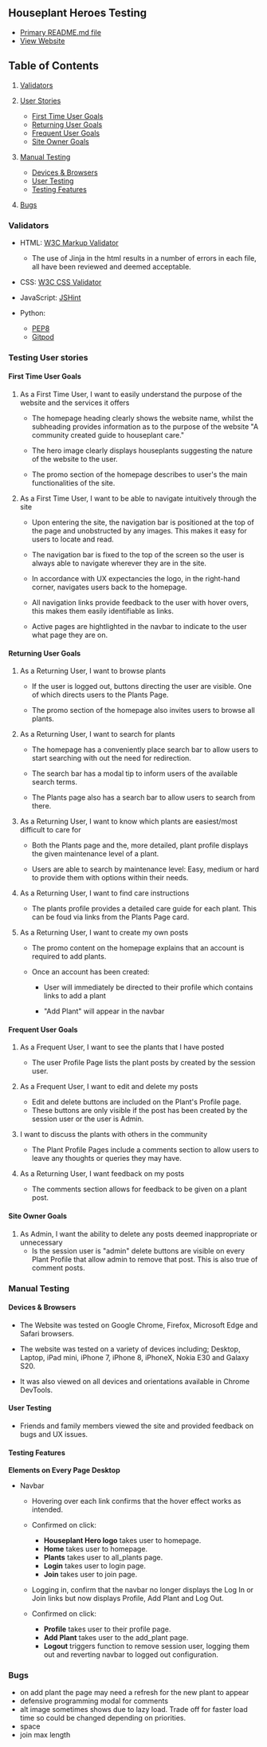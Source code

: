 ## Houseplant Heroes Testing

- [Primary README.md file](./README.md)
- [View Website](https://houseplant-heroes.herokuapp.com/)

## Table of Contents

1. [Validators](#validators)
2. [User Stories](#testing-user-stoies)
   - [First Time User Goals](#first-time-user-goals)
   - [Returning User Goals](#returning-user-goals)
   - [Frequent User Goals](#frequent-user-goals)
   - [Site Owner Goals](#site-ownner-goals)
3. [Manual Testing](#manual-testing)

   - [Devices & Browsers](#devices-tested-on)
   - [User Testing](#testing)
   - [Testing Features](#testing-interactive-elements)

4. [Bugs](#bugs)

### Validators

- HTML: [W3C Markup Validator](https://validator.w3.org/#validate_by_input)

  - The use of Jinja in the html results in a number of errors in each file, all have been reviewed and deemed acceptable.

- CSS: [W3C CSS Validator](https://jigsaw.w3.org/css-validator/#validate_by_input)

- JavaScript: [JSHint](https://jshint.com/)

- Python:
  - [PEP8](http://pep8online.com/)
  - [Gitpod](https://gitpod.io/)

### Testing User stories

#### First Time User Goals

1. As a First Time User, I want to easily understand the purpose of the website and the services it offers

   - The homepage heading clearly shows the website name, whilst the subheading provides information as to the purpose of the website "A community created guide to houseplant care."

   - The hero image clearly displays houseplants suggesting the nature of the website to the user.

   - The promo section of the homepage describes to user's the main functionalities of the site.

2) As a First Time User, I want to be able to navigate intuitively through the site

   - Upon entering the site, the navigation bar is positioned at the top of the page and unobstructed by any images. This makes it easy for users to locate and read.

   - The navigation bar is fixed to the top of the screen so the user is always able to navigate wherever they are in the site.

   - In accordance with UX expectancies the logo, in the right-hand corner, navigates users back to the homepage.

   - All navigation links provide feedback to the user with hover overs, this makes them easily identifiable as links.

   - Active pages are hightlighted in the navbar to indicate to the user what page they are on.

#### Returning User Goals

1.  As a Returning User, I want to browse plants

    - If the user is logged out, buttons directing the user are visible. One of which directs users to the Plants Page.

    - The promo section of the homepage also invites users to browse all plants.

2.  As a Returning User, I want to search for plants

    - The homepage has a conveniently place search bar to allow users to start searching with out the need for redirection.

    - The search bar has a modal tip to inform users of the available search terms.

    - The Plants page also has a search bar to allow users to search from there.

3.  As a Returning User, I want to know which plants are easiest/most difficult to care for

    - Both the Plants page and the, more detailed, plant profile displays the given maintenance level of a plant.

    - Users are able to search by maintenance level: Easy, medium or hard to provide them with options within their needs.

4.  As a Returning User, I want to find care instructions

    - The plants profile provides a detailed care guide for each plant. This can be foud via links from the Plants Page card.

5.  As a Returning User, I want to create my own posts

    - The promo content on the homepage explains that an account is required to add plants.

    - Once an account has been created:

      - User will immediately be directed to their profile which contains links to add a plant

      - "Add Plant" will appear in the navbar

#### Frequent User Goals

1. As a Frequent User, I want to see the plants that I have posted

   - The user Profile Page lists the plant posts by created by the session user.

2. As a Frequent User, I want to edit and delete my posts

   - Edit and delete buttons are included on the Plant's Profile page.
   - These buttons are only visible if the post has been created by the session user or the user is Admin.

3. I want to discuss the plants with others in the community

   - The Plant Profile Pages include a comments section to allow users to leave any thoughts or queries they may have.

4. As a Returning User, I want feedback on my posts

   - The comments section allows for feedback to be given on a plant post.

#### Site Owner Goals

1. As Admin, I want the ability to delete any posts deemed inappropriate or unnecessary
   - Is the session user is "admin" delete buttons are visible on every Plant Profile that allow admin to remove that post. This is also true of comment posts.

### Manual Testing

#### Devices & Browsers

- The Website was tested on Google Chrome, Firefox, Microsoft Edge and Safari browsers.

- The website was tested on a variety of devices including; Desktop, Laptop, iPad mini, iPhone 7, iPhone 8, iPhoneX, Nokia E30 and Galaxy S20.

- It was also viewed on all devices and orientations available in Chrome DevTools.

#### User Testing

- Friends and family members viewed the site and provided feedback on bugs and UX issues.

#### Testing Features

**Elements on Every Page Desktop**

- Navbar

  - Hovering over each link confirms that the hover effect works as intended.

  - Confirmed on click:
    - **Houseplant Hero logo** takes user to homepage.
    - **Home** takes user to homepage.
    - **Plants** takes user to all_plants page.
    - **Login** takes user to login page.
    - **Join** takes user to join page.
  - Logging in, confirm that the navbar no longer displays the Log In or Join links but now displays Profile, Add Plant and Log Out.

  - Confirmed on click:
    - **Profile** takes user to their profile page.
    - **Add Plant** takes user to the add_plant page.
    - **Logout** triggers function to remove session user, logging them out and reverting navbar to logged out configuration.

### Bugs

- on add plant the page may need a refresh for the new plant to appear
- defensive programming modal for comments
- alt image sometimes shows due to lazy load. Trade off for faster load time so could be changed depending on priorities.
- space
- join max length
